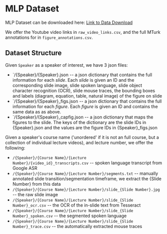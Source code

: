 # MLP Dataset

MLP Dataset can be downloaded here: [Link to Data Download](https://drive.google.com/file/d/13aDrmStlaSDFpacSXMOH1M5gaTo0i8c-/view?usp=sharing)

We offer the Youtube video links in `raw_video_links.csv`, and the full MTurk annotations for in `figure_annotations.csv`.

## Dataset Structure

Given `Speaker` as a speaker of interest, we have 3 json files:
* `/{Speaker}/{Speaker}.json -- a json dictionary that contains the full information for each *slide*. Each *slide* is given an ID and the corresponding slide image, slide spoken language, slide object character recognition (OCR), slide mouse traces, the bounding boxes and labels (diagram, equation, table, natural image) of the figure on slide
* `/{Speaker}/{Speaker}_figs.json -- a json dictionary that contains the full information for each *figure*. Each *figure* is given an ID and contains the same data as as above. 
* `/{Speaker}/{Speaker}_capfig.json -- a json dictionary that maps the figures to the slide. The keys of the dictionary are the slide IDs in {Speaker}.json and the values are the figure IDs in {Speaker}_figs.json

Given a speaker's course name ('unordered' if it is not an full course, but a collection of individual lecture videos), and lecture number, we offer the following:

*  `/{Speaker}/{Course Name}/{Lecture Number}/{video_id}_transcripts.csv` -- spoken language transcript from Google ASR
*  `/{Speaker}/{Course Name}/{Lecture Number}/segments.txt` -- manually annotated slide transition/segmentation timeframe, we extract the {Slide Number} from this data
* `/{Speaker}/{Course Name}/{Lecture Number}/slide_{Slide Number}.jpg` -- the raw slide image
* `/{Speaker}/{Course Name}/{Lecture Number}/slide_{Slide Number}_ocr.csv` -- the OCR of the in-slide text from Tesseract
* `/{Speaker}/{Course Name}/{Lecture Number}/slide_{Slide Number}_spoken.csv` -- the segmented spoken language 
* `/{Speaker}/{Course Name}/{Lecture Number}/slide_{Slide Number}_trace.csv` -- the automatically extracted mouse traces 
